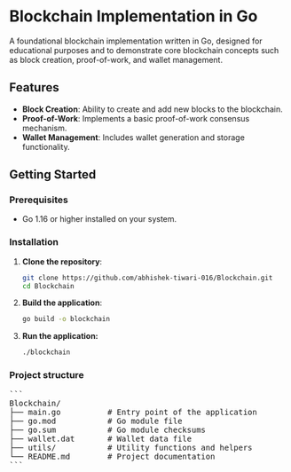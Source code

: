 # Blockchain Implementation in Go

A foundational blockchain implementation written in Go, designed for educational purposes and to demonstrate core blockchain concepts such as block creation, proof-of-work, and wallet management.

## Features

- **Block Creation**: Ability to create and add new blocks to the blockchain.
- **Proof-of-Work**: Implements a basic proof-of-work consensus mechanism.
- **Wallet Management**: Includes wallet generation and storage functionality.

## Getting Started

### Prerequisites

- Go 1.16 or higher installed on your system.

### Installation

1. **Clone the repository**:

   ```bash
   git clone https://github.com/abhishek-tiwari-016/Blockchain.git
   cd Blockchain

2. **Build the application**:
   
   ```bash
   go build -o blockchain

4. **Run the application:**
   
   ```bash
   ./blockchain

### Project structure

<pre>
```
Blockchain/
├── main.go          # Entry point of the application
├── go.mod           # Go module file
├── go.sum           # Go module checksums
├── wallet.dat       # Wallet data file
├── utils/           # Utility functions and helpers
└── README.md        # Project documentation
```
</pre>

